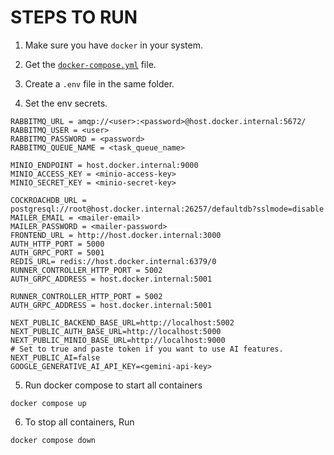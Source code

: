 # STEPS TO RUN

1. Make sure you have `docker` in your system.

2. Get the [`docker-compose.yml`](./docker-compose.yml) file.

3. Create a `.env` file in the same folder.

4. Set the env secrets.

```.env
RABBITMQ_URL = amqp://<user>:<password>@host.docker.internal:5672/
RABBITMQ_USER = <user>
RABBITMQ_PASSWORD = <password>
RABBITMQ_QUEUE_NAME = <task_queue_name>

MINIO_ENDPOINT = host.docker.internal:9000
MINIO_ACCESS_KEY = <minio-access-key>
MINIO_SECRET_KEY = <minio-secret-key>

COCKROACHDB_URL = postgresql://root@host.docker.internal:26257/defaultdb?sslmode=disable
MAILER_EMAIL = <mailer-email>
MAILER_PASSWORD = <mailer-password>
FRONTEND_URL = http://host.docker.internal:3000
AUTH_HTTP_PORT = 5000
AUTH_GRPC_PORT = 5001
REDIS_URL= redis://host.docker.internal:6379/0
RUNNER_CONTROLLER_HTTP_PORT = 5002
AUTH_GRPC_ADDRESS = host.docker.internal:5001

RUNNER_CONTROLLER_HTTP_PORT = 5002
AUTH_GRPC_ADDRESS = host.docker.internal:5001

NEXT_PUBLIC_BACKEND_BASE_URL=http://localhost:5002
NEXT_PUBLIC_AUTH_BASE_URL=http://localhost:5000
NEXT_PUBLIC_MINIO_BASE_URL=http://localhost:9000
# Set to true and paste token if you want to use AI features.
NEXT_PUBLIC_AI=false
GOOGLE_GENERATIVE_AI_API_KEY=<gemini-api-key>
```

5. Run docker compose to start all containers

```docker
docker compose up
```

6. To stop all containers, Run

```docker
docker compose down
```
